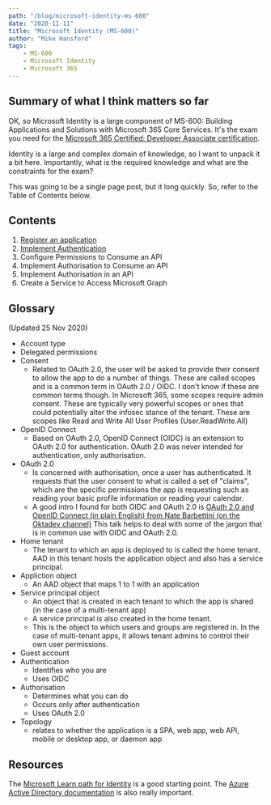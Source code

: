 ```yaml
---
path: "/blog/microsoft-identity-ms-600"
date: "2020-11-11"
title: "Microsoft Identity (MS-600)"
author: "Mike Hansford"
tags:
    - MS-600
    - Microsoft Identity
    - Microsoft 365
---
```

## Summary of what I think matters so far
OK, so Microsoft Identity is a large component of MS-600: Building Applications and Solutions with Microsoft 365 Core Services. It's the exam you need for the <a href="https://docs.microsoft.com/en-us/learn/certifications/m365-developer-associate" target="_blank" rel="noreferrer"> Microsoft 365 Certified: Developer Associate certification</a>. 

Identity is a large and complex domain of knowledge, so I want to unpack it a bit here. Importantly, what is the required knowledge and what are the constraints for the exam?

This was going to be a single page post, but it long quickly. So, refer to the Table of Contents below.

## Contents
1. [Register an application](microsoft-identity-ms-600-part-2)
1. [Implement Authentication](microsoft-identity-ms-600-part-3)
1. Configure Permissions to Consume an API
1. Implement Authorisation to Consume an API
1. Implement Authorisation in an API
1. Create a Service to Access Microsoft Graph

## Glossary
(Updated 25 Nov 2020)

* Account type
* Delegated permissions
* Consent
    * Related to OAuth 2.0, the user will be asked to provide their consent to allow the app to do a number of things. These are called scopes and is a common term in OAuth 2.0 / OIDC. I don't know if these are common terms though. In Microsoft 365, some scopes require admin consent. These are typically very powerful scopes or ones that could potentially alter the infosec stance of the tenant. These are scopes like Read and Write All User Profiles (User.ReadWrite.All)
* OpenID Connect
    * Based on OAuth 2.0, OpenID Connect (OIDC) is an extension to OAuth 2.0 for authentication. OAuth 2.0 was never intended for authentication, only authorisation.
* OAuth 2.0
    * Is concerned with authorisation, once a user has authenticated. It requests that the user consent to what is called a set of "claims", which are the specific permissions the app is requesting such as reading your basic profile information or reading your calendar.
    * A good intro I found for both OIDC and OAuth 2.0 is <a href="https://www.youtube.com/watch?v=996OiexHze0" target="_blank" rel="noreferrer">OAuth 2.0 and OpenID Connect (in plain English) from Nate Barbettini (on the Oktadev channel)</a> This talk helps to deal with some of the jargon that is in common use with OIDC and OAuth 2.0.
* Home tenant
    * The tenant to which an app is deployed to is called the home tenant. AAD in this tenant hosts the application object and also has a service principal.
* Appliction object
    * An AAD object that maps 1 to 1 with an application
* Service principal object
    * An object that is created in each tenant to which the app is shared (in the case of a multi-tenant app)
    * A service principal is also created in the home tenant.
    * This is the object to which users and groups are registered in. In the case of multi-tenant apps, it allows tenant admins to control their own user permissions.
* Guest account
* Authentication
    * Identifies who you are
    * Uses OIDC
* Authorisation
    * Determines what you can do
    * Occurs only after authentication
    * Uses OAuth 2.0
* Topology
    * relates to whether the application is a SPA, web app, web API, mobile or desktop app, or daemon app

## Resources
The <a href="https://docs.microsoft.com/en-us/learn/paths/m365-identity-associate/" target="_blank" rel="noreferrer">Microsoft Learn path for Identity</a> is a good starting point.
The <a href="https://docs.microsoft.com/en-us/azure/active-directory/develop/" target="_blank" rel="noreferrer">Azure Active Directory documentation</a> is also really important.
